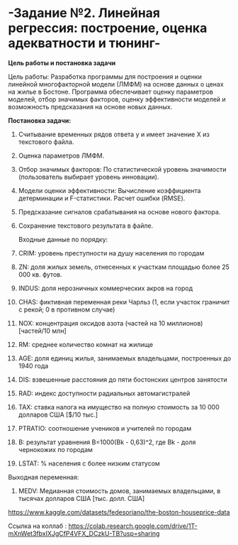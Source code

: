 # -Задание №2. Линейная регрессия: построение, оценка адекватности и тюнинг-
**Цель работы и постановка задачи**

Цель работы: Разработка программы для построения и оценки линейной многофакторной модели (ЛМФМ) на основе данных о ценах на жилье в Бостоне. Программа обеспечивает оценку параметров моделей, отбор значимых факторов, оценку эффективности моделей и возможность предсказания на основе новых данных.

**Постановка задачи:** 

1. Считывание временных рядов ответа у и имеет значение Х из текстового файла.
2. Оценка параметров ЛМФМ.
3. Отбор значимых факторов:
По статистической  уровень значимости (пользователь выбирает уровень инновации).
4. Модели оценки эффективности:
Вычисление коэффициента детерминации и F-статистики.
Расчет ошибки (RMSE).
5. Предсказание сигналов срабатывания на основе нового фактора.
6. Сохранение текстового результата в файле.


   Входные данные по порядку:
1. CRIM: уровень преступности на душу населения по городам
2. ZN: доля жилых земель, отнесенных к участкам площадью более 25 000 кв. футов.
3. INDUS: доля нерозничных коммерческих акров на город
4. CHAS: фиктивная переменная реки Чарльз (1, если участок граничит с рекой; 0 в противном случае)
5. NOX: концентрация оксидов азота (частей на 10 миллионов) [частей/10 млн]
6. RM: среднее количество комнат на жилище
7. AGE: доля единиц жилья, занимаемых владельцами, построенных до 1940 года
8. DIS: взвешенные расстояния до пяти бостонских центров занятости
9. RAD: индекс доступности радиальных автомагистралей
10. TAX: ставка налога на имущество на полную стоимость за 10 000 долларов США [$/10 тыс.]
11. PTRATIO: соотношение учеников и учителей по городам
12. B: результат уравнения B=1000(Bk - 0,63)^2, где Bk - доля чернокожих по городам
13. LSTAT: % населения с более низким статусом

Выходная переменная:
1. MEDV: Медианная стоимость домов, занимаемых владельцами, в тысячах долларов США [тыс. долл. США]

https://www.kaggle.com/datasets/fedesoriano/the-boston-houseprice-data


Ссылка на коллаб : https://colab.research.google.com/drive/1T-mXnWet3fbxIXJgCfP4VFX_DCzkU-TB?usp=sharing
